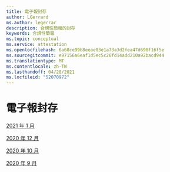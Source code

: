 ```yaml
---
title: 電子報封存
author: LGerrard
ms.author: legerrar
description: 合規性簡報的封存
keywords: 合規性簡報
ms.topic: conceptual
ms.service: attestation
ms.openlocfilehash: 6a68ce99b8eeae03e1a73a3d2fea47d690f16f5e
ms.sourcegitcommit: e97156a6eaf1d5ec5c26fd14add210a92bacd944
ms.translationtype: MT
ms.contentlocale: zh-TW
ms.lasthandoff: 04/28/2021
ms.locfileid: "52070972"
---
```

# <a name="newsletter-archive"></a>電子報封存

[2021 年 1 月](https://docs.microsoft.com/en-us/microsoft-365-app-certification/docs/January%2021%20NL)

[2020 年 12 月](https://docs.microsoft.com/en-us/microsoft-365-app-certification/docs/december%2020%20NL)

[2020 年 10 月](https://docs.microsoft.com/en-us/microsoft-365-app-certification/docs/october%20NL)

[2020 年 9 月](https://docs.microsoft.com/en-us/microsoft-365-app-certification/docs/September%20NL)


